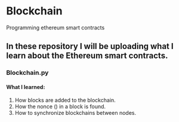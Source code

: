# Blockchain
Programming ethereum smart contracts

## In these repository I will be uploading what I learn about the Ethereum smart contracts.

### Blockchain.py
#### What I learned:
1. How blocks are added to the blockchain.
2. How the nonce () in a block is found.
3. How to synchronize blockchains between nodes.
